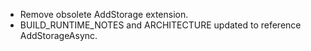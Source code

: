 - Remove obsolete AddStorage extension.
- BUILD_RUNTIME_NOTES and ARCHITECTURE updated to reference AddStorageAsync.
